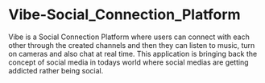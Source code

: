 # Vibe-Social_Connection_Platform
Vibe is a Social Connection Platform where users can connect with each other through the created channels and then they can listen to music, turn on cameras and also chat at real time. This application is bringing back the concept of social media in todays world where social medias are getting addicted rather being social.
